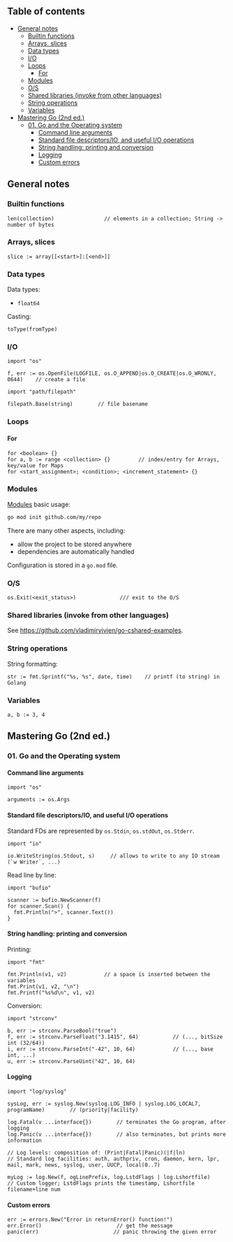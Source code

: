## Table of contents

- [General notes](#general-notes)
  - [Builtin  functions](#builtin--functions)
  - [Arrays, slices](#arrays-slices)
  - [Data types](#data-types)
  - [I/O](#io)
  - [Loops](#loops)
    - [For](#for)
  - [Modules](#modules)
  - [O/S](#os)
  - [Shared libraries (invoke from other languages)](#shared-libraries-invoke-from-other-languages)
  - [String operations](#string-operations)
  - [Variables](#variables)
- [Mastering Go (2nd ed.)](#mastering-go-2nd-ed)
  - [01. Go and the Operating system](#01-go-and-the-operating-system)
    - [Command line arguments](#command-line-arguments)
    - [Standard file descriptors/IO, and useful I/O operations](#standard-file-descriptorsio-and-useful-io-operations)
    - [String handling: printing and conversion](#string-handling-printing-and-conversion)
    - [Logging](#logging)
    - [Custom errors](#custom-errors)

## General notes

### Builtin  functions

```golang
len(collection)                // elements in a collection; String -> number of bytes
```

### Arrays, slices

```golang
slice := array[[<start>]:[<end>]]
```

### Data types

Data types:

- `float64`

Casting:

```golang
toType(fromType)
```

### I/O

```golang
import "os"

f, err := os.OpenFile(LOGFILE, os.O_APPEND|os.O_CREATE|os.O_WRONLY, 0644)    // create a file

import "path/filepath"

filepath.Base(string)        // file basename
```

### Loops

#### For

```golang
for <boolean> {}
for a, b := range <collection> {}         // index/entry for Arrays, key/value for Maps
for <start_assignment>; <condition>; <increment_statement> {}
```

### Modules

[Modules](https://github.com/golang/go/wiki/Modules) basic usage:

```sh
go mod init github.com/my/repo
```

There are many other aspects, including:

- allow the project to be stored anywhere
- dependencies are automatically handled

Configuration is stored in a `go.mod` file.

### O/S

```golang
os.Exit(<exit_status>)              /// exit to the O/S
```

### Shared libraries (invoke from other languages)

See https://github.com/vladimirvivien/go-cshared-examples.

### String operations

String formatting:

```golang
str := fmt.Sprintf("%s, %s", date, time)    // printf (to string) in Golang
```

### Variables

```golang
a, b := 3, 4
```

## Mastering Go (2nd ed.)

### 01. Go and the Operating system

#### Command line arguments

```golang
import "os"

arguments := os.Args
```

#### Standard file descriptors/IO, and useful I/O operations

Standard FDs are represented by `os.Stdin`, `os.stdOut`, `os.Stderr`.

```golang
import "io"

io.WriteString(os.Stdout, s)     // allows to write to any IO stream (`w Writer`, ...)
```

Read line by line:

```golang
import "bufio"

scanner := bufio.NewScanner(f)
for scanner.Scan() {
  fmt.Println(">", scanner.Text())
}
```

#### String handling: printing and conversion

Printing:

```golang
import "fmt"

fmt.Println(v1, v2)            // a space is inserted between the variables
fmt.Print(v1, v2, "\n")
fmt.Printf("%s%d\n", v1, v2)
```

Conversion:

```golang
import "strconv"

b, err := strconv.ParseBool("true")
f, err := strconv.ParseFloat("3.1415", 64)           // (..., bitSize int (32/64))
i, err := strconv.ParseInt("-42", 10, 64)            // (..., base int, ...)
u, err := strconv.ParseUint("42", 10, 64)
```

#### Logging

```golang
import "log/syslog"

sysLog, err := syslog.New(syslog.LOG_INFO | syslog.LOG_LOCAL7, programName)        // (priority|facility)

log.Fatal(v ...interface{})        // terminates the Go program, after logging
log.Panic(v ...interface{})        // also terminates, but prints more information

// Log levels: composition of: (Print|Fatal|Panic)(|f|ln)
// Standard log facilities: auth, authpriv, cron, daemon, kern, lpr, mail, mark, news, syslog, user, UUCP, local(0..7)

myLog := log.New(f, ogLinePrefix, log.LstdFlags | log.Lshortfile)    // Custom logger; LstdFlags prints the timestamp, Lshortfile filename+line num
```

#### Custom errors

```golang
err := errors.New("Error in returnError() function!")
err.Error()                        // get the message
panic(err)                        // panic throwing the given error
```
